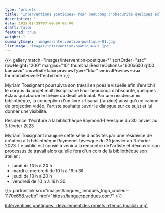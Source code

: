 ```yaml
---
type: 'projets'
title: "Interventions poétiques- Pour beaucoup d'obscurité quelques éclats"
description: ''
date: 2023-01-28T07:00:00-05:00
draft: false
featured: true
weight: 1
summaryImage: 'images/intervention-poetique-01.jpg'
listImage: 'images/intervention-poetique-01.jpg'
---
```

{{< gallery match="images/intervention-poetique-*" sortOrder="asc" rowHeight="200" margins="10" thumbnailResizeOptions="600x600 q100 Lanczos" showExif=false previewType="blur" embedPreview=true thumbnailHoverEffect=none >}}

Myriam Tousignant poursuivra son travail en poésie visuelle afin d’enrichir le corpus du projet multidisciplinaire Pour beaucoup d’obscurité, quelques éclats qui aborde le thème du deuil périnatal. Par une résidence en bibliothèque, la conception d'un livre artisanal (fanzine) ainsi qu'une cabine de projection vidéo, l'artiste souhaite ouvrir le dialogue sur ce sujet et lui donner une visibilité.  

Résidence d'écriture à la bibliothèque Raymond-Lévesque du 30 janvier au 3 février 2023

Myriam Tousignant inaugure cette série d'activités par une résidence de création à la bibliothèque Raymond-Lévesque du 30 janvier au 3 février 2023. Le public est convié à venir à la rencontre de l'artiste et découvrir son processus de travail alors qu'elle fera d'un coin de la bibliothèque son atelier :

- lundi de 13 h à 20 h
- mardi et mercredi de 10 h à 16 h 30
- jeudi de 13 h à 20 h
- vendredi de 10 h à 16 h 30.

{{< partnerlink src="images/langues_pendues_logo_couleur-1170x658.webp" href="https://languespendues.com/" >}}

[Interventions poétiques : dévoilement des projets retenus (mailchi.mp)](https://mailchi.mp/de81c161f2da/interventions?fbclid=IwAR0t6fB0P__kn-sHfgCHplTOVOnx1YAAa4OVKsRVvkSBJDhimwvazKNhcl4)